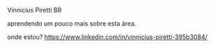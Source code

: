 Vinnicius Piretti BR

aprendendo um pouco mais sobre esta área.

onde estou?
https://www.linkedin.com/in/vinnicius-piretti-395b3084/


